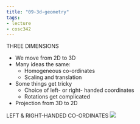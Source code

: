 ```yaml
---
title: "09-3d-geometry"
tags: 
- lecture
- cosc342
---
```



THREE DIMENSIONS 
- We move from 2D to 3D 
- Many ideas the same: 
	- Homogeneous co-ordinates 
	- Scaling and translation 
- Some things get tricky 
	- Choice of left- or right- handed coordinates 
	- Rotations get complicated 
- Projection from 3D to 2D

LEFT & RIGHT-HANDED CO-ORDINATES
![](https://i.imgur.com/0rkaqh5.png)
